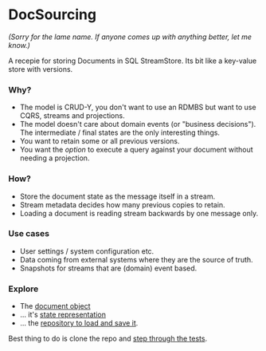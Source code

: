 # DocSourcing

_(Sorry for the lame name. If anyone comes up with anything better, let me know.)_

A recepie for storing Documents in SQL StreamStore. Its bit like a key-value store with versions. 

### Why?

 - The model is CRUD-Y, you don't want to use an RDMBS but want to use CQRS, streams and projections.
 - The model doesn't care about domain events (or "business decisions"). The intermediate / final states are the only interesting things.
 - You want to retain some or all previous versions.
 - You want the _option_ to execute a query against your document without needing a projection.
 
### How?

 - Store the document state as the message itself in a stream.
 - Stream metadata decides how many previous copies to retain.
 - Loading a document is reading stream backwards by one message only.
 
### Use cases

 - User settings / system configuration etc.
 - Data coming from external systems where they are the source of truth.
 - Snapshots for streams that are (domain) event based.
 
### Explore

 - The [document object](https://github.com/damianh/DocSourcing)
 - ... it's [state representation](https://github.com/damianh/DocSourcing/blob/master/DocSourcing/FooDocState.cs)
 - ... the [repository to load and save it](https://github.com/damianh/DocSourcing/blob/master/DocSourcing/FooDocRepository.cs).

Best thing to do is clone the repo and [step through the tests](https://github.com/damianh/DocSourcing/blob/master/DocSourcing.Tests/FooDocTests.cs).
